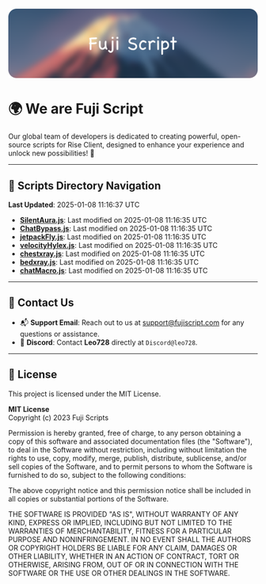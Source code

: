![Banner](.github/b.webp)

# 🌍 **We are Fuji Script**

Our global team of developers is dedicated to creating powerful, open-source scripts for Rise Client, designed to enhance your experience and unlock new possibilities! 🌟

---
<!-- SCRIPTS_NAVIGATION_START -->
## 📂 **Scripts Directory Navigation**

**Last Updated**: 2025-01-08 11:16:37 UTC

- **[SilentAura.js](scripts/SilentAura.js)**: Last modified on 2025-01-08 11:16:35 UTC
- **[ChatBypass.js](scripts/ChatBypass.js)**: Last modified on 2025-01-08 11:16:35 UTC
- **[jetpackFly.js](scripts/jetpackFly.js)**: Last modified on 2025-01-08 11:16:35 UTC
- **[velocityHylex.js](scripts/velocityHylex.js)**: Last modified on 2025-01-08 11:16:35 UTC
- **[chestxray.js](scripts/chestxray.js)**: Last modified on 2025-01-08 11:16:35 UTC
- **[bedxray.js](scripts/bedxray.js)**: Last modified on 2025-01-08 11:16:35 UTC
- **[chatMacro.js](scripts/chatMacro.js)**: Last modified on 2025-01-08 11:16:35 UTC

<!-- SCRIPTS_NAVIGATION_END -->

---

## 💬 **Contact Us**  
- 📬 **Support Email**: Reach out to us at [support@fujiscript.com](mailto:support@fujiscript.com) for any questions or assistance.  
- 💬 **Discord**: Contact **Leo728** directly at `Discord@leo728`.

---

## 📜 **License**

This project is licensed under the MIT License.  

**MIT License**  
Copyright (c) 2023 Fuji Scripts  

Permission is hereby granted, free of charge, to any person obtaining a copy of this software and associated documentation files (the "Software"), to deal in the Software without restriction, including without limitation the rights to use, copy, modify, merge, publish, distribute, sublicense, and/or sell copies of the Software, and to permit persons to whom the Software is furnished to do so, subject to the following conditions:  

The above copyright notice and this permission notice shall be included in all copies or substantial portions of the Software.  

THE SOFTWARE IS PROVIDED "AS IS", WITHOUT WARRANTY OF ANY KIND, EXPRESS OR IMPLIED, INCLUDING BUT NOT LIMITED TO THE WARRANTIES OF MERCHANTABILITY, FITNESS FOR A PARTICULAR PURPOSE AND NONINFRINGEMENT. IN NO EVENT SHALL THE AUTHORS OR COPYRIGHT HOLDERS BE LIABLE FOR ANY CLAIM, DAMAGES OR OTHER LIABILITY, WHETHER IN AN ACTION OF CONTRACT, TORT OR OTHERWISE, ARISING FROM, OUT OF OR IN CONNECTION WITH THE SOFTWARE OR THE USE OR OTHER DEALINGS IN THE SOFTWARE.  
